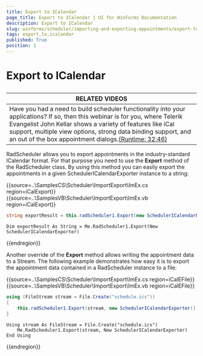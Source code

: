 ```yaml
---
title: Export to ICalendar
page_title: Export to ICalendar | UI for WinForms Documentation
description: Export to ICalendar
slug: winforms/scheduler/importing-and-exporting-appointments/export-to-icalendar
tags: export,to,icalendar
published: True
position: 1
---
```


# Export to ICalendar

## 

|RELATED VIDEOS|
|-----|
|Have you had a need to build scheduler functionality into your applications? If so, then this webinar is for you, where Telerik Evangelist John Kellar shows a variety of features like iCal support, multiple view options, strong data binding support, and an out of the box appointment dialogs.[(Runtime: 32:46)](http://www.telerik.com/videos/winforms/using-radscheduler-for-winforms)|

RadScheduler allows you to export appointments in the industry-standard ICalendar format. For that purpose you need to use the __Export__ method of the RadScheduler class. By using this method you can easily export the appointments in a given SchedulerICalendarExporter instance to a string:

{{source=..\SamplesCS\Scheduler\ImportExport\ImEx.cs region=iCalExport}} 
{{source=..\SamplesVB\Scheduler\ImportExport\ImEx.vb region=iCalExport}} 

````C#
string exportResult = this.radScheduler1.Export(new SchedulerICalendarExporter());

````
````VB.NET
Dim exportResult As String = Me.RadScheduler1.Export(New SchedulerICalendarExporter)

````

{{endregion}} 

Another override of the __Export__ method allows writing the appointment data to a Stream. The following example demonstrates how easy it is to export the appointment data contained in a RadScheduler instance to a file:

{{source=..\SamplesCS\Scheduler\ImportExport\ImEx.cs region=iCalEFile}} 
{{source=..\SamplesVB\Scheduler\ImportExport\ImEx.vb region=iCalEFile}} 

````C#
using (FileStream stream = File.Create("schedule.ics"))
{
    this.radScheduler1.Export(stream, new SchedulerICalendarExporter());
}

````
````VB.NET
Using stream As FileStream = File.Create("schedule.ics")
    Me.RadScheduler1.Export(stream, New SchedulerICalendarExporter)
End Using

````

{{endregion}}
